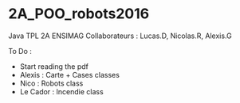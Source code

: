 # 2A_POO_robots2016
Java TPL 2A ENSIMAG
Collaborateurs : Lucas.D, Nicolas.R, Alexis.G

To Do :
- Start reading the pdf
- Alexis : Carte + Cases classes
- Nico : Robots class
- Le Cador : Incendie class
